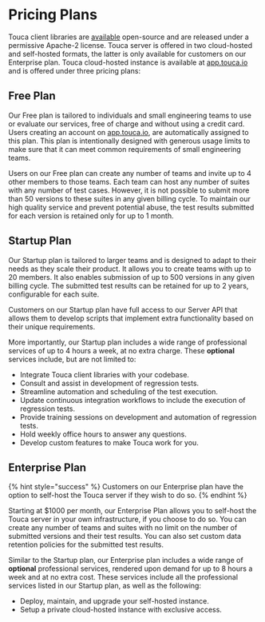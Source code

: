 # Pricing Plans

Touca client libraries are [available](https://github.com/trytouca) open-source and are released under a permissive Apache-2 license. Touca server is offered in two cloud-hosted and self-hosted formats, the latter is only available for customers on our Enterprise plan. Touca cloud-hosted instance is available at [app.touca.io](https://app.touca.io) and is offered under three pricing plans:

## Free Plan

Our Free plan is tailored to individuals and small engineering teams to use or evaluate our services, free of charge and without using a credit card. Users creating an account on [app.touca.io](https://app.touca.io), are automatically assigned to this plan. This plan is intentionally designed with generous usage limits to make sure that it can meet common requirements of small engineering teams.

Users on our Free plan can create any number of teams and invite up to 4 other members to those teams. Each team can host any number of suites with any number of test cases. However, it is not possible to submit more than 50 versions to these suites in any given billing cycle. To maintain our high quality service and prevent potential abuse, the test results submitted for each version is retained only for up to 1 month.

## Startup Plan

Our Startup plan is tailored to larger teams and is designed to adapt to their needs as they scale their product. It allows you to create teams with up to 20 members. It also enables submission of up to 500 versions in any given billing cycle. The submitted test results can be retained for up to 2 years, configurable for each suite.

Customers on our Startup plan have full access to our Server API that allows them to develop scripts that implement extra functionality based on their unique requirements.

More importantly, our Startup plan includes a wide range of professional services of up to 4 hours a week, at no extra charge. These **optional** services include, but are not limited to:

*   Integrate Touca client libraries with your codebase.
*   Consult and assist in development of regression tests.
*   Streamline automation and scheduling of the test execution.
*   Update continuous integration workflows to include the execution
    of regression tests.
*   Provide training sessions on development and automation of regression tests.
*   Hold weekly office hours to answer any questions.
*   Develop custom features to make Touca work for you.

## Enterprise Plan

{% hint style="success" %}
Customers on our Enterprise plan have the option to self-host the Touca server if they wish to do so.
{% endhint %}

Starting at $1000 per month, our Enterprise Plan allows you to self-host the Touca server in your own infrastructure, if you choose to do so. You can create any number of teams and suites with no limit on the number of submitted versions and their test results. You can also set custom data retention policies for the submitted test results.

Similar to the Startup plan, our Enterprise plan includes a wide range of **optional** professional services, rendered upon demand for up to 8 hours a week and at no extra cost. These services include all the professional services listed in our Startup plan, as well as the following:

*   Deploy, maintain, and upgrade your self-hosted instance.
*   Setup a private cloud-hosted instance with exclusive access.
